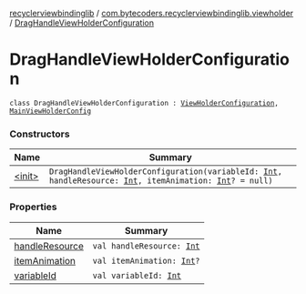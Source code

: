 [recyclerviewbindinglib](../../index.md) / [com.bytecoders.recyclerviewbindinglib.viewholder](../index.md) / [DragHandleViewHolderConfiguration](./index.md)

# DragHandleViewHolderConfiguration

`class DragHandleViewHolderConfiguration : `[`ViewHolderConfiguration`](../-view-holder-configuration.md)`, `[`MainViewHolderConfig`](../-main-view-holder-config/index.md)

### Constructors

| Name | Summary |
|---|---|
| [&lt;init&gt;](-init-.md) | `DragHandleViewHolderConfiguration(variableId: `[`Int`](https://kotlinlang.org/api/latest/jvm/stdlib/kotlin/-int/index.html)`, handleResource: `[`Int`](https://kotlinlang.org/api/latest/jvm/stdlib/kotlin/-int/index.html)`, itemAnimation: `[`Int`](https://kotlinlang.org/api/latest/jvm/stdlib/kotlin/-int/index.html)`? = null)` |

### Properties

| Name | Summary |
|---|---|
| [handleResource](handle-resource.md) | `val handleResource: `[`Int`](https://kotlinlang.org/api/latest/jvm/stdlib/kotlin/-int/index.html) |
| [itemAnimation](item-animation.md) | `val itemAnimation: `[`Int`](https://kotlinlang.org/api/latest/jvm/stdlib/kotlin/-int/index.html)`?` |
| [variableId](variable-id.md) | `val variableId: `[`Int`](https://kotlinlang.org/api/latest/jvm/stdlib/kotlin/-int/index.html) |
